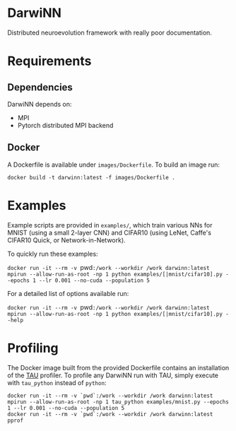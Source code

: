 # DarwiNN
Distributed neuroevolution framework with really poor documentation.

# Requirements

## Dependencies

DarwiNN depends on:
* MPI
* Pytorch distributed MPI backend

## Docker

A Dockerfile is available under `images/Dockerfile`. To build an image run:

`docker build -t darwinn:latest -f images/Dockerfile .`

# Examples

Example scripts are provided in `examples/`, which train various NNs for MNIST (using a small 2-layer CNN) and CIFAR10 (using LeNet, Caffe's CIFAR10 Quick, or Network-in-Network). 

To quickly run these examples:

`docker run -it --rm -v `pwd`:/work --workdir /work darwinn:latest mpirun --allow-run-as-root -np 1 python examples/[|mnist/cifar10].py --epochs 1 --lr 0.001 --no-cuda --population 5`

For a detailed list of options available run:

`docker run -it --rm -v `pwd`:/work --workdir /work darwinn:latest mpirun --allow-run-as-root -np 1 python examples/[|mnist/cifar10].py --help`

# Profiling

The Docker image built from the provided Dockerfile contains an installation of the [TAU](https://www.cs.uoregon.edu/research/tau/home.php) profiler.
To profile any DarwiNN run with TAU, simply execute with `tau_python` instead of `python`:

```
docker run -it --rm -v `pwd`:/work --workdir /work darwinn:latest mpirun --allow-run-as-root -np 1 tau_python examples/mnist.py --epochs 1 --lr 0.001 --no-cuda --population 5
docker run -it --rm -v `pwd`:/work --workdir /work darwinn:latest pprof
```
